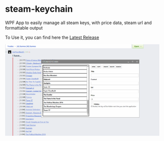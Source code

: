 # steam-keychain
WPF App to easily manage all steam keys, with price data, steam url and formattable output

To Use it, you can find here the [Latest Release](https://github.com/EatYourBeetS/steam-keychain/releases/latest)

![](SampleUsage.gif)